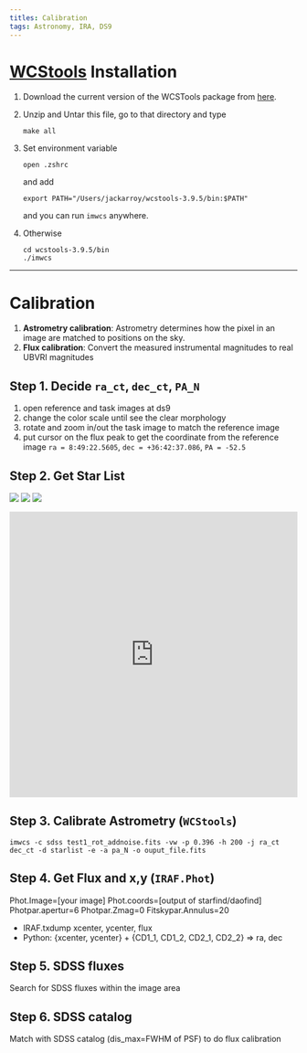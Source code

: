 ```yaml
---
titles: Calibration
tags: Astronomy, IRA, DS9
---
```


# [WCStools](http://tdc-www.harvard.edu/software/wcstools/wcstools.readme.html) Installation

1. Download the current version of the WCSTools package from [here](http://tdc-www.harvard.edu/software/wcstools/wcstools.tar.gz).
2. Unzip and Untar this file, go to that directory and type
    ```bash=
    make all
    ```
3. Set environment variable
    ```bash=
    open .zshrc
    ```
    and add
    ```bash=
    export PATH="/Users/jackarroy/wcstools-3.9.5/bin:$PATH"
    ```
    and you can run `imwcs` anywhere.
    
4. Otherwise
    ```bash=
    cd wcstools-3.9.5/bin
    ./imwcs
    ```
---
# Calibration

1. **Astrometry calibration**: Astrometry determines how the pixel in an image are matched to positions on the sky.
2. **Flux calibration**: Convert the measured instrumental magnitudes to real UBVRI magnitudes

## Step 1. Decide `ra_ct`, `dec_ct`, `PA_N`
 
1. open reference and task images at ds9
2. change the color scale until see the clear morphology
3. rotate and zoom in/out the task image to match the reference image
4. put cursor on the flux peak to get the coordinate from the reference image
`ra = 8:49:22.5605`, `dec = +36:42:37.086`, `PA = -52.5`

## Step 2. Get Star List

![](https://i.imgur.com/Y8ZO3xC.png)
![](https://i.imgur.com/1DRU0K5.png)
![](https://i.imgur.com/dVWUiYQ.png)

<iframe width="100%" height="500" src="https://hackmd.io/@juian/HJdr93BqH" frameborder="0"></iframe>

## Step 3. Calibrate Astrometry (`WCStools`)
```bash=
imwcs -c sdss test1_rot_addnoise.fits -vw -p 0.396 -h 200 -j ra_ct dec_ct -d starlist -e -a pa_N -o ouput_file.fits
```
    


## Step 4. Get Flux and x,y (`IRAF.Phot`)

Phot.Image=[your image]
Phot.coords=[output of starfind/daofind]
Photpar.apertur=6
Photpar.Zmag=0
Fitskypar.Annulus=20

- IRAF.txdump xcenter, ycenter, flux
- Python: {xcenter, ycenter} + {CD1_1, CD1_2, CD2_1, CD2_2} => ra, dec

## Step 5. SDSS fluxes
Search for SDSS fluxes within the image area

## Step 6. SDSS catalog
Match with SDSS catalog (dis_max=FWHM of PSF) to do flux calibration




